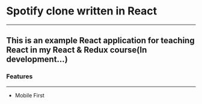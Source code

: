 # Spotify clone written in React

---

## This is an example React application for teaching React in my React & Redux course(In development...)


### Features

---

- Mobile First